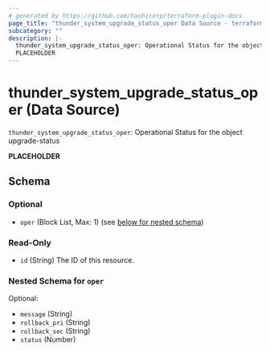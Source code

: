 ```yaml
---
# generated by https://github.com/hashicorp/terraform-plugin-docs
page_title: "thunder_system_upgrade_status_oper Data Source - terraform-provider-thunder"
subcategory: ""
description: |-
  thunder_system_upgrade_status_oper: Operational Status for the object upgrade-status
  PLACEHOLDER
---
```


# thunder_system_upgrade_status_oper (Data Source)

`thunder_system_upgrade_status_oper`: Operational Status for the object upgrade-status

__PLACEHOLDER__



<!-- schema generated by tfplugindocs -->
## Schema

### Optional

- `oper` (Block List, Max: 1) (see [below for nested schema](#nestedblock--oper))

### Read-Only

- `id` (String) The ID of this resource.

<a id="nestedblock--oper"></a>
### Nested Schema for `oper`

Optional:

- `message` (String)
- `rollback_pri` (String)
- `rollback_sec` (String)
- `status` (Number)


